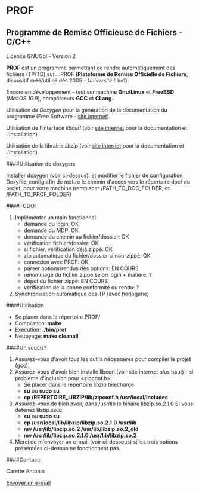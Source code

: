 PROF
====

Programme de Remise Officieuse de Fichiers - C/C++
--------------------------------------------------

Licence GNUGpl - Version 2

**PROF** est un programme permettant de rendre automatiquement des fichiers (TP/TD) sur... PROF (**Plateforme de Remise Officielle de Fichiers**, dispositif créé/utilisé dès 2005 - _Université Lille1_).

Encore en développement - test sur machine **Gnu/Linux** et **FreeBSD** (_MacOS 10.9_), compilateurs **GCC** et **CLang**.

Utilisation de _Doxygen_ pour la génération de la documentation du programme (Free Software - [site internet](http://www.stack.nl/~dimitri/doxygen/)).

Utilisation de l'interface _libcurl_ (voir [site internet](http://curl.haxx.se/libcurl/) pour la documentation et l'installation).

Utilisation de la librairie _libzip_ (voir [site internet](http://www.nih.at/libzip/) pour la documentation et l'installation).

####Utilisation de doxygen:

Installer doxygen (voir ci-dessus), et modifier le fichier de configuration Doxyfile_config afin de mettre le chemin d'accès vers le répertoire doc/ du projet, pour votre machine (remplacer /PATH_TO_DOC_FOLDER, et /PATH_TO_PROF_FOLDER)

####TODO:

1.	Implémenter un main fonctionnel
	*	demande du login: OK
	*	demande du MDP: OK
	*	demande du chemin au fichier/dossier: OK
	*	vérification fichier/dossier: OK
	*	si fichier, vérification déjà zippé: OK
	*	zip automatique du fichier/dossier si non-zippé: OK
	*	connexion avec PROF: OK
	*	parser options/rendus des options: EN COURS
	*	renommage du fichier zippé selon login + matière: ?
	*	dépot du fichier zippé: EN COURS
	*	vérification de la bonne conformité du rendu: ?
2.	Synchronisation automatique des TP (avec horlogerie)

####Utilisation

*	Se placer dans le répertoire PROF/
*	Compilation: **make**
*	Exécution: **./bin/prof**
*	Nettoyage: **make cleanall**

####Un soucis?

1.	Assurez-vous d'avoir tous les outils nécessaires pour compiler le projet (gcc),
2.	Assurez-vous d'avoir bien installé libcurl (voir site internet plus haut) - si problème d'inclusion pour <zipconf.h>:
	*	Se placer dans le répertoire libzip téléchargé
	*	**su** ou **sudo su**
	*	**cp /REPERTOIRE_LIBZIP/lib/zipconf.h /usr/local/includes**
3.	Assurez-vous de bien avoir, dans /usr/lib le binaire libzip.so.2.1.0
	Si vous détenez libzip.so.x:
	*	**su** ou **sudo su**
	*	**cp /usr/local/lib/libzip/libzip.so.2.1.0 /usr/lib**
	*	**mv /usr/lib/libzip.so.2 /usr/lib/libzip.so.2_old**
	*	**mv /usr/lib/libzip.so.2.1.0 /usr/lib/libzip.so.2**
4.	Merci de m'envoyer un e-mail (voir ci-dessous) si les trois options présentées ci-dessus ne fonctionnent pas.

####Contact:

Carette Antonin

[Envoyer un e-mail](mailto:antonin.carette@gmail.com)
